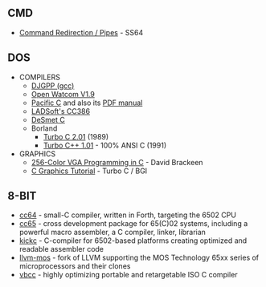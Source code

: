 ## CMD
* [Command Redirection / Pipes](https://ss64.com/nt/syntax-redirection.html) - SS64

## DOS
* COMPILERS
  - [DJGPP (gcc)](http://www.delorie.com/djgpp/zip-picker.html)
  - [Open Watcom V1.9](https://sourceforge.net/projects/openwatcom/files/open-watcom-1.9/open-watcom-c-dos-1.9.exe/download)
  - [Pacific C](http://web.archive.org/web/20040215154614/http://www1.htsoft.com/files/pacific/pacific.exe) and also its [PDF manual](http://web.archive.org/web/19980524231521/http://www1.htsoft.com/files/pacific/pacman.pdf)
  - [LADSoft's CC386](https://ladsoft.tripod.com/cc386_compiler.html)
  - [DeSmet C](http://www.desmet-c.com/)
  - Borland
    - [Turbo C 2.01](https://web.archive.org/web/20050204085204/http://bdn.borland.com/article/0,1410,20841,00.html) (1989)
    - [Turbo C++ 1.01](https://web.archive.org/web/20050204085204/http://bdn.borland.com/article/0,1410,21751,00.html) - 100% ANSI C (1991)
* GRAPHICS
  - [256-Color VGA Programming in C](http://www.brackeen.com/vga/index.html) - David Brackeen
  - [C Graphics Tutorial](https://www.programmingsimplified.com/c-graphics-programming-tutorial) - Turbo C / BGI

## 8-BIT
* [cc64](https://github.com/pzembrod/cc64) - small-C compiler, written in Forth, targeting the 6502 CPU
* [cc65](https://cc65.github.io/) - cross development package for 65(C)02 systems, including a powerful macro assembler, a C compiler, linker, librarian
* [kickc](https://gitlab.com/camelot/kickc) - C-compiler for 6502-based platforms creating optimized and readable assembler code
* [llvm-mos](https://llvm-mos.org/wiki/Welcome) - fork of LLVM supporting the MOS Technology 65xx series of microprocessors and their clones
* [vbcc](http://sun.hasenbraten.de/vbcc/) - highly optimizing portable and retargetable ISO C compiler
